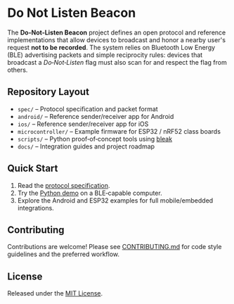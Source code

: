 # Do Not Listen Beacon

The **Do‑Not‑Listen Beacon** project defines an open protocol and reference
implementations that allow devices to broadcast and honor a nearby user's
request **not to be recorded**. The system relies on Bluetooth Low Energy (BLE)
advertising packets and simple reciprocity rules: devices that broadcast a
*Do‑Not‑Listen* flag must also scan for and respect the flag from others.

## Repository Layout

- `spec/` – Protocol specification and packet format
- `android/` – Reference sender/receiver app for Android
- `ios/` – Reference sender/receiver app for iOS
- `microcontroller/` – Example firmware for ESP32 / nRF52 class boards
- `scripts/` – Python proof‑of‑concept tools using [bleak](https://github.com/hbldh/bleak)
- `docs/` – Integration guides and project roadmap

## Quick Start

1. Read the [protocol specification](spec/DoNotListenSpec.md).
2. Try the [Python demo](scripts/demo.py) on a BLE‑capable computer.
3. Explore the Android and ESP32 examples for full mobile/embedded integrations.

## Contributing

Contributions are welcome! Please see [CONTRIBUTING.md](CONTRIBUTING.md) for
code style guidelines and the preferred workflow.

## License

Released under the [MIT License](LICENSE).
